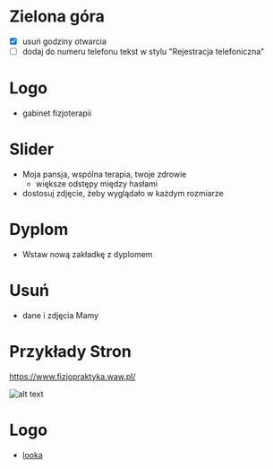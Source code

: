 # Zielona góra
- [x] usuń godziny otwarcia
- [ ] dodaj do numeru telefonu tekst w stylu "Rejestracja telefoniczna"

# Logo
- gabinet fizjoterapii

# Slider
- Moja pansja, wspólna terapia, twoje zdrowie
  - większe odstępy między hasłami
- dostosuj zdjęcie, żeby wyglądało w każdym rozmiarze

# Dyplom
- Wstaw nową zakładkę z dyplomem

# Usuń
- dane i zdjęcia Mamy


# Przykłady Stron
https://www.fizjopraktyka.waw.pl/

![alt text](image.png)


# Logo
- [looka](https://looka.com/editor/200183503)